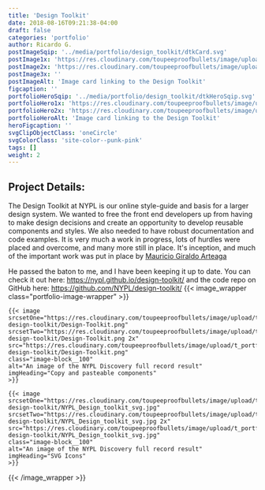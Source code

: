 ```yaml
---
title: 'Design Toolkit'
date: 2018-08-16T09:21:38-04:00
draft: false
categories: 'portfolio'
author: Ricardo G.
postImageSqip: '../media/portfolio/design_toolkit/dtkCard.svg'
postImage1x: 'https://res.cloudinary.com/toupeeproofbullets/image/upload/t_hp_portfolio/v1549729406/nypl-design-toolkit/dtkCard.png'
postImage2x: 'https://res.cloudinary.com/toupeeproofbullets/image/upload/t_hp_portfolio_2x/v1549729406/nypl-design-toolkit/dtkCard.png'
postImage3x: ''
postImageAlt: 'Image card linking to the Design Toolkit'
figcaption: ''
portfolioHeroSqip: '../media/portfolio/design_toolkit/dtkHeroSqip.svg'
portfolioHero1x: 'https://res.cloudinary.com/toupeeproofbullets/image/upload/t_portfolio_hero_16_9/v1548722203/nypl-design-toolkit/Design-Toolkit.png'
portfolioHero2x: 'https://res.cloudinary.com/toupeeproofbullets/image/upload/t_portfolio_hero_2x/v1548722203/nypl-design-toolkit/Design-Toolkit.png'
portfolioHeroAlt: 'Image card linking to the Design Toolkit'
heroFigcaption: ''
svgClipObjectClass: 'oneCircle'
svgColorClass: 'site-color--punk-pink'
tags: []
weight: 2
---
```

## Project Details:
The Design Toolkit at NYPL is our online style-guide and basis for a larger design system. We wanted to free the front end developers up from having to make design decisions and create an opportunity to develop reusable components and styles. We also needed to have robust documentation and code examples. It is very much a work in progress, lots of hurdles were placed and overcome, and many more still in place. It's inception, and much of the important work was put in place by <a href="https://twitter.com/mgiraldo" target="_blank">Mauricio Giraldo Arteaga</a></p><p>He passed the baton to me, and I have been keeping it up to date. You can check it out here: <a href="https://nypl.github.io/design-toolkit/" target="_blank">https://nypl.github.io/design-toolkit/</a> and the code repo on GitHub here: <a href="https://github.com/NYPL/design-toolkit/" target="_blank">https://github.com/NYPL/design-toolkit/</a>
{{< image_wrapper class="portfolio-image-wrapper" >}}

    {{< image
    srcsetOne="https://res.cloudinary.com/toupeeproofbullets/image/upload/t_portfolio_full/v1548722203/nypl-design-toolkit/Design-Toolkit.png"
    srcsetTwo="https://res.cloudinary.com/toupeeproofbullets/image/upload/t_full_size_2x/v1548722203/nypl-design-toolkit/Design-Toolkit.png 2x"
    src="https://res.cloudinary.com/toupeeproofbullets/image/upload/t_portfolio_full/v1548722203/nypl-design-toolkit/Design-Toolkit.png"
    class="image-block__100"
    alt="An image of the NYPL Discovery full record result"
    imgHeading="Copy and pasteable components"
    >}}

    {{< image
    srcsetOne="https://res.cloudinary.com/toupeeproofbullets/image/upload/t_portfolio_full/v1551120694/nypl-design-toolkit/NYPL_Design_toolkit_svg.jpg"
    srcsetTwo="https://res.cloudinary.com/toupeeproofbullets/image/upload/t_portfolio_full/v1551120694/nypl-design-toolkit/NYPL_Design_toolkit_svg.jpg 2x"
    src="https://res.cloudinary.com/toupeeproofbullets/image/upload/t_portfolio_full_size_2x/v1551120694/nypl-design-toolkit/NYPL_Design_toolkit_svg.jpg"
    class="image-block__100"
    alt="An image of the NYPL Discovery full record result"
    imgHeading="SVG Icons"
    >}}

{{< /image_wrapper >}}
